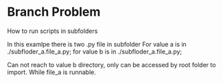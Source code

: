 # Branch Problem

How to run scripts in subfolders

In this examlpe there is two .py file in subfolder 
For value a is in ./subfloder_a.file_a.py; 
for value b is in ./subfloder_a.file_a.py; 

Can not reach to value b directory, only can be accessed by root folder to import.
While file_a is runnable. 